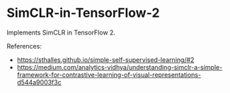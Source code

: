 # SimCLR-in-TensorFlow-2
Implements SimCLR in TensorFlow 2.

References:
- https://sthalles.github.io/simple-self-supervised-learning/#2
- https://medium.com/analytics-vidhya/understanding-simclr-a-simple-framework-for-contrastive-learning-of-visual-representations-d544a9003f3c
